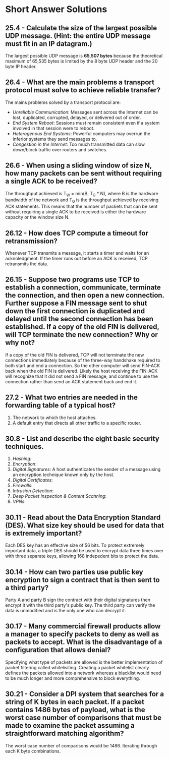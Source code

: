 # Short Answer Solutions

## 25.4 - Calculate the size of the largest possible UDP message. (Hint: the entire UDP message must fit in an IP datagram.)

The largest possible UDP message is __65,507 bytes__ because the theoretical maximum of 65,535 bytes is limited by the 8 byte UDP header and the 20 byte IP header.

## 26.4 - What are the main problems a transport protocol must solve to achieve reliable transfer?

The mains problems solved by a transport protocol are:
* *Unreliable Communication*: Messages sent across the Internet can be lost, duplicated, corrupted, delayed, or delivered out of order.
* *End System Reboot*: Sessions must remain consistent even if a system involved in that session were to reboot.
* *Heterogenous End Systems*: Powerful computers may overrun the inferior systems they send messages to.
* *Congestion in the Internet*: Too much transmitted data can slow down/block traffic over routers and switches.

## 26.6 - When using a sliding window of size N, how many packets can be sent without requiring a single ACK to be received?

The throughput achieved is T<sub>W</sub> = min(B, T<sub>G</sub> * N), where B is the hardware bandwidth of the network and T<sub>G</sub> is the throughput achieved by receiving ACK statements. This means that the number of packets that can be sent without requiring a single ACK to be received is either the hardware capacity or the window size N.

## 26.12 - How does TCP compute a timeout for retransmission?

Whenever TCP transmits a message, it starts a timer and waits for an acknoledgment. If the timer runs out before an ACK is received, TCP retransmits the data.

## 26.15 - Suppose two programs use TCP to establish a connection, communicate, terminate the connection, and then open a new connection. Further suppose a FIN message sent to shut down the first connection is duplicated and delayed until the second connection has been established. If a copy of the old FIN is delivered, will TCP terminate the new connection? Why or why not?

If a copy of the old FIN is delivered, TCP will not terminate the new connections immediately because of the three-way handshake required to both start and end a connection. So the other computer will send FIN-ACK back when the old FIN is delivered. Likely the host receiving the FIN-ACK will recognize that it did not send a FIN message, and continue to use the connection rather than send an ACK statement back and end it.

## 27.2 - What two entries are needed in the forwarding table of a typical host?

1. The network to which the host attaches.
2. A default entry that directs all other traffic to a specific router.

## 30.8 - List and describe the eight basic security techniques.

1. *Hashing*:
2. *Encryption*:
3. *Digital Signatures*: A host authenticates the sender of a message using an encryption technique known only by the host.
4. *Digital Certificates*:
5. *Firewalls*:
6. *Intrusion Detection*:
7. *Deep Packet Inspection & Content Scanning*:
8. *VPNs*:

## 30.11 - Read about the Data Encryption Standard (DES). What size key should be used for data that is extremely important?

Each DES key has an effective size of 56 bits. To protect extremely important data, a triple DES should be used to encrypt data three times over with three separate keys, allowing 168 indepedent bits to protect the data.

## 30.14 - How can two parties use public key encryption to sign a contract that is then sent to a third party?

Party A and party B sign the contract with their digital signatures then encrypt it with the third party's public key. The third party can verify the data is unmodified and is the only one who can decrypt it.

## 30.17 - Many commercial firewall products allow a manager to specify packets to deny as well as packets to accept. What is the disadvantage of a configuration that allows denial?

Specifying what type of packets are allowed is the better implementation of packet filtering called whitelisiting. Creating a packet whitelist clearly defines the packets allowed into a network whereas a blacklist would need to be much longer and more comprehensive to block everything.

## 30.21 - Consider a DPI system that searches for a string of K bytes in each packet. If a packet contains 1486 bytes of payload, what is the worst case number of comparisons that must be made to examine the packet assuming a straightforward matching algorithm?

The worst case number of comparisons would be 1486. Iterating through each K byte combinations.